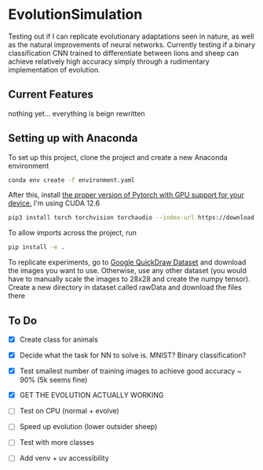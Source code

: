 # EvolutionSimulation
Testing out if I can replicate evolutionary adaptations seen in nature, as well as the natural improvements of neural networks. Currently testing if a binary classification CNN trained to differentiate between lions and sheep can achieve relatively high accuracy simply through a rudimentary implementation of evolution.

## Current Features 
nothing yet... everything is beign rewritten

## Setting up with Anaconda  
To set up this project, clone the project and create a new Anaconda environment

```sh
conda env create -f environment.yaml
```

After this, install [the proper version of Pytorch with GPU support for your device.](https://pytorch.org/get-started/locally/)
I'm using CUDA 12.6
```sh
pip3 install torch torchvision torchaudio --index-url https://download.pytorch.org/whl/cu126
```

To allow imports across the project, run 
```sh
pip install -e .
```
To replicate experiments, go to [Google QuickDraw Dataset](https://console.cloud.google.com/storage/browser/quickdraw_dataset/full/numpy_bitmap) and download the images you want to use. Otherwise, use any other dataset (you would have to manually scale the images to 28x28 and create the numpy tensor). Create a new directory in dataset called rawData and download the files there

## To Do
- [x] Create class for animals 
- [x] Decide what the task for NN to solve is. MNIST? Binary classification?
- [x] Test smallest number of training images to achieve good accuracy ~ 90% (5k seems fine)
- [x] GET THE EVOLUTION ACTUALLY WORKING
- [ ] Test on CPU (normal + evolve)
- [ ] Speed up evolution (lower outsider sheep)
- [ ] Test with more classes 
- [ ] Add venv + uv accessibility 



